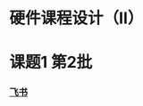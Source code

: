 # 硬件课程设计（Ⅱ）

# 课题1 第2批

### [飞书](https://k1loqc610jb.feishu.cn/docx/X6aDdxucvofy5kx20igcmBWQnnh?from=from_copylink)

